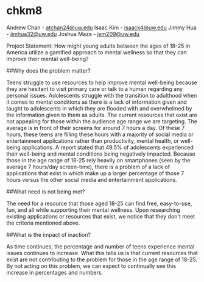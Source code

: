 # chkm8

Andrew Chan - atchan24@uw.edu
Isaac Kim - isaack4@uw.edu
Jimmy Hua - jimhua32@uw.edu
Joshua Maza - jsm209@uw.edu

Project Statement: How might young adults between the ages of 18-25 in America utilize a gamified approach to mental wellness so that they can improve their mental well-being?

##Why does the problem matter?

Teens struggle to use resources to help improve mental well-being because they are hesitant to visit primary care or talk to a human regarding any personal issues. Adolescents struggle with the transition to adulthood when it comes to mental conditions as there is a lack of information given and taught to adolescents in which they are flooded with and overwhelmed by the information given to them as adults. The current resources that exist are not appealing for those within the audience age range we are targeting. The average is in front of their screens for around 7 hours a day. Of these 7 hours, these teens are filling these hours with a majority of social media or entertainment applications rather than productivity, mental health, or well-being applications. A report stated that 49.5% of adolescents experienced their well-being and mental conditions being negatively impacted. Because those in the age range of 18-25 rely heavily on smartphones (seen by the average 7 hours/day screen-time), there is a problem of a lack of applications that exist in which make up a larger percentage of those 7 hours versus the other social media and entertainment applications.

##What need is not being met?

The need for a resource that those aged 18-25 can find free, easy-to-use, fun, and all while supporting their mental wellness. Upon researching existing applications or resources that exist, we notice that they don't meet the criteria mentioned above.

##What is the impact of inaction?

As time continues, the percentage and number of teens experience mental issues continues to increase. What this tells us is that current resources that exist are not contributing to the problem for those in the age range of 18-25. By not acting on this problem, we can expect to continually see this increase in percentages and numbers.
